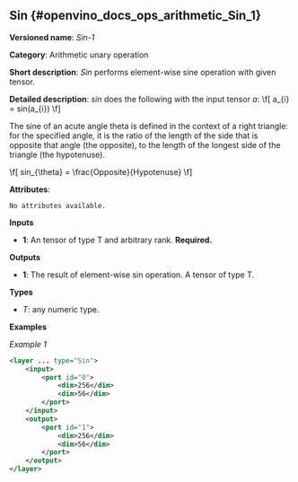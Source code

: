 ## Sin <a name="Sin"></a> {#openvino_docs_ops_arithmetic_Sin_1}

**Versioned name**: *Sin-1*

**Category**: Arithmetic unary operation 

**Short description**: *Sin* performs element-wise sine operation with given tensor.

**Detailed description**: *sin* does the following with the input tensor *a*:
\f[
a_{i} = sin(a_{i})
\f]

The sine of an acute angle theta is defined in the context of a right triangle: for the specified angle, it is the ratio of the length of the side 
that is opposite that angle (the opposite), to the length of the longest side of the triangle (the hypotenuse).

\f[
sin_{\theta} = \frac{Opposite}{Hypotenuse}
\f]

**Attributes**:

    No attributes available.

**Inputs**

* **1**: An tensor of type T and arbitrary rank. **Required.**

**Outputs**

* **1**: The result of element-wise sin operation. A tensor of type T.

**Types**

* *T*: any numeric type.


**Examples**

*Example 1*

```xml
<layer ... type="Sin">
    <input>
        <port id="0">
            <dim>256</dim>
            <dim>56</dim>
        </port>
    </input>
    <output>
        <port id="1">
            <dim>256</dim>
            <dim>56</dim>
        </port>
    </output>
</layer>
```
